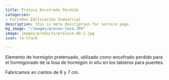 ```yaml
---
title: Prelosa Encofrado Perdido
categories:
- Forjados Edificación Industrial
description: this is meta description for service page.
bg_image: "/images/precon-losa.JPG"
image: images/products/prelosa-60-1.jpg
icon: fa-truck

---
```

Elemento de hormigón pretensado, utilizado como encofrado perdido para el hormigonado de la losa de hormigón in situ en los tableros para puentes.

Fabricamos en cantos de 6 y 7 cm.